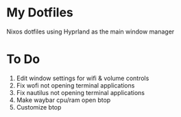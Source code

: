 # My Dotfiles
Nixos dotfiles using Hyprland as the main window manager

# To Do
1) Edit window settings for wifi & volume controls
2) Fix wofi not opening terminal applications
3) Fix nautilus not opening terminal applications
4) Make waybar cpu/ram open btop
5) Customize btop
